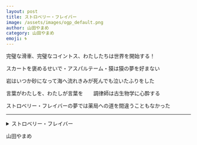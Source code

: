```yaml
---
layout: post
title: ストロベリー・フレイバー
image: /assets/images/ogp_default.png
author: 山田やまめ
category: 山田やまめ
emoji: 🌀
---
```


<div class="tanka-area"><div class="tanka">
<p>完璧な滑車、完璧なコイントス、わたしたちは世界を開始する！</p>
<p>スカートを褒めるせいで・アスパルテーム・獏は獏の夢を好まない</p>
<p>岩はいつか砂になって海へ流れきみが死んでも泣いたふりをした</p>
<p>言葉がわたしを、わたしが言葉を　　調律師は古生物学に心酔する</p>
<p>ストロベリー・フレイバーの夢では薬局への道を間違うこともなかった</p></div></div>

---

<details><summary>ストロベリー・フレイバー</summary>
完璧な滑車、完璧なコイントス、わたしたちは世界を開始する！<br/>
スカートを褒めるせいで・アスパルテーム・獏は獏の夢を好まない<br/>
岩はいつか砂になって海へ流れきみが死んでも泣いたふりをした<br/>
言葉がわたしを、わたしが言葉を　　調律師は古生物学に心酔する<br/>
ストロベリー・フレイバーの夢では薬局への道を間違うこともなかった<br/>
</details>

山田やまめ
